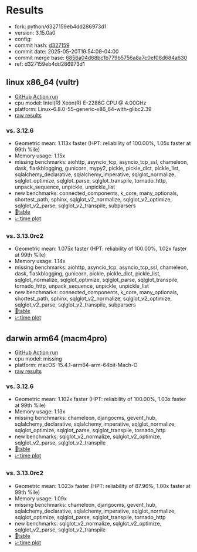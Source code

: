 # Results

- fork: python/d327159eb4dd286973d1
- version: 3.15.0a0
- config: 
- commit hash: [d327159](https://github.com/python/cpython/commit/d327159)
- commit date: 2025-05-20T19:54:09-04:00
- commit merge base: [6856a04d68bc1b779b5756a8a7c0ef08d684a630](https://github.com/python/cpython/commit/6856a04d68bc1b779b5756a8a7c0ef08d684a630)
- ref: d327159eb4dd286973d1

## linux x86_64 (vultr)

- [GitHub Action run](https://github.com/facebookexperimental/free-threading-benchmarking/actions/runs/15150656690)
- cpu model: Intel(R) Xeon(R) E-2286G CPU @ 4.00GHz
- platform: Linux-6.8.0-55-generic-x86_64-with-glibc2.39
- [raw results](bm-20250520-vultr-x86_64-python-d327159eb4dd286973d1-3.15.0a0-d327159.json)

### vs. 3.12.6

- Geometric mean: 1.113x faster (HPT: reliability of 100.00%, 1.05x faster at 99th %ile)
- Memory usage: 1.15x
- missing benchmarks: aiohttp, asyncio_tcp, asyncio_tcp_ssl, chameleon, dask, flaskblogging, gunicorn, mypy2, pickle, pickle_dict, pickle_list, sqlalchemy_declarative, sqlalchemy_imperative, sqlglot_normalize, sqlglot_optimize, sqlglot_parse, sqlglot_transpile, tornado_http, unpack_sequence, unpickle, unpickle_list
- new benchmarks: connected_components, k_core, many_optionals, shortest_path, sphinx, sqlglot_v2_normalize, sqlglot_v2_optimize, sqlglot_v2_parse, sqlglot_v2_transpile, subparsers
- [📄table](bm-20250520-vultr-x86_64-python-d327159eb4dd286973d1-3.15.0a0-d327159-vs-3.12.6.md)
- [📈time plot](bm-20250520-vultr-x86_64-python-d327159eb4dd286973d1-3.15.0a0-d327159-vs-3.12.6.svg)

### vs. 3.13.0rc2

- Geometric mean: 1.075x faster (HPT: reliability of 100.00%, 1.02x faster at 99th %ile)
- Memory usage: 1.14x
- missing benchmarks: aiohttp, asyncio_tcp, asyncio_tcp_ssl, chameleon, dask, flaskblogging, gunicorn, pickle, pickle_dict, pickle_list, sqlglot_normalize, sqlglot_optimize, sqlglot_parse, sqlglot_transpile, tornado_http, unpack_sequence, unpickle, unpickle_list
- new benchmarks: connected_components, k_core, many_optionals, shortest_path, sphinx, sqlglot_v2_normalize, sqlglot_v2_optimize, sqlglot_v2_parse, sqlglot_v2_transpile, subparsers
- [📄table](bm-20250520-vultr-x86_64-python-d327159eb4dd286973d1-3.15.0a0-d327159-vs-3.13.0rc2.md)
- [📈time plot](bm-20250520-vultr-x86_64-python-d327159eb4dd286973d1-3.15.0a0-d327159-vs-3.13.0rc2.svg)

## darwin arm64 (macm4pro)

- [GitHub Action run](https://github.com/facebookexperimental/free-threading-benchmarking/actions/runs/15150656690)
- cpu model: missing
- platform: macOS-15.4.1-arm64-arm-64bit-Mach-O
- [raw results](bm-20250520-macm4pro-arm64-python-d327159eb4dd286973d1-3.15.0a0-d327159.json)

### vs. 3.12.6

- Geometric mean: 1.102x faster (HPT: reliability of 100.00%, 1.03x faster at 99th %ile)
- Memory usage: 1.13x
- missing benchmarks: chameleon, djangocms, gevent_hub, sqlalchemy_declarative, sqlalchemy_imperative, sqlglot_normalize, sqlglot_optimize, sqlglot_parse, sqlglot_transpile, tornado_http
- new benchmarks: sqlglot_v2_normalize, sqlglot_v2_optimize, sqlglot_v2_parse, sqlglot_v2_transpile
- [📄table](bm-20250520-macm4pro-arm64-python-d327159eb4dd286973d1-3.15.0a0-d327159-vs-3.12.6.md)
- [📈time plot](bm-20250520-macm4pro-arm64-python-d327159eb4dd286973d1-3.15.0a0-d327159-vs-3.12.6.svg)

### vs. 3.13.0rc2

- Geometric mean: 1.023x faster (HPT: reliability of 87.96%, 1.00x faster at 99th %ile)
- Memory usage: 1.09x
- missing benchmarks: chameleon, djangocms, gevent_hub, sqlalchemy_declarative, sqlalchemy_imperative, sqlglot_normalize, sqlglot_optimize, sqlglot_parse, sqlglot_transpile, tornado_http
- new benchmarks: sqlglot_v2_normalize, sqlglot_v2_optimize, sqlglot_v2_parse, sqlglot_v2_transpile
- [📄table](bm-20250520-macm4pro-arm64-python-d327159eb4dd286973d1-3.15.0a0-d327159-vs-3.13.0rc2.md)
- [📈time plot](bm-20250520-macm4pro-arm64-python-d327159eb4dd286973d1-3.15.0a0-d327159-vs-3.13.0rc2.svg)


